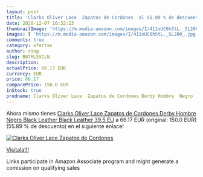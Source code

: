 ```yaml
---
layout: post
title: 'Clarks Oliver Lace  Zapatos de Cordones  al 55.89 % de descuento'
date: 2020-12-07 10:32:23
thumbnailImage: 'https://m.media-amazon.com/images/I/411xUC6hStL._SL200_.jpg'
images: [ 'https://m.media-amazon.com/images/I/411xUC6hStL._SL200_.jpg' ]
comments: true
category: ofertas
author: ring
slug: B07MLSVCLN
description:
actualPrice: 66.17 EUR
currency: EUR
price: 66.17
comparePrice: 150.0 EUR
inStock: true
prodname: Clarks Oliver Lace  Zapatos de Cordones Derby Hombre  Negro  Black Leather Black Leather   39.5 EU
---
```


Ahora mismo tienes [Clarks Oliver Lace  Zapatos de Cordones Derby Hombre  Negro  Black Leather Black Leather   39.5 EU](https://www.amazon.es/dp/B07MLSVCLN/?tag=tolees-21) a 66.17 EUR (original: 150.0 EUR) (55.89 %  de descuento) en el siguiente enlace!

[![Clarks Oliver Lace  Zapatos de Cordones ](https://m.media-amazon.com/images/I/411xUC6hStL._SL200_.jpg)](https://www.amazon.es/dp/B07MLSVCLN/?tag=tolees-21)

[Visítala!!!](https://www.amazon.es/dp/B07MLSVCLN/?tag=tolees-21)

Links participate in Amazon Associate program and might generate a comission on qualifying sales
